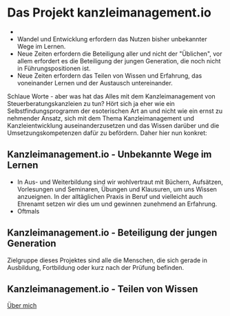 # Das Projekt kanzleimanagement.io

*
* Wandel und Entwicklung erfordern das Nutzen bisher unbekannter Wege im Lernen.
* Neue Zeiten erfordern die Beteiligung aller und nicht der "Üblichen", vor allem erfordert es die Beteiligung der jungen Generation, die noch nicht in Führungspositionen ist.
* Neue Zeiten erfordern das Teilen von Wissen und Erfahrung, das voneinander Lernen und der Austausch untereinander.

Schlaue Worte - aber was hat das Alles mit dem Kanzleimanagement von Steuerberatungskanzleien zu tun? Hört sich ja eher wie ein Selbstfindungsprogramm der esoterischen Art an und nicht wie ein ernst zu nehmender Ansatz, sich mit dem Thema Kanzleimanagement und Kanzleientwicklung auseinanderzusetzen und das Wissen darüber und die Umsetzungskompetenzen dafür zu befördern. Daher hier nun konkret:


## Kanzleimanagement.io - Unbekannte Wege im Lernen
* In Aus- und Weiterbildung sind wir wohlvertraut mit Büchern, Aufsätzen, Vorlesungen und Seminaren, Übungen und Klausuren, um uns Wissen anzueignen. In der alltäglichen Praxis in Beruf und vielleicht auch Ehrenamt setzen wir dies um und gewinnen zunehmend an Erfahrung. 
* Oftmals 
## Kanzleimanagement.io - Beteiligung der jungen Generation
Zielgruppe dieses Projektes sind alle die Menschen, die sich gerade in Ausbildung, Fortbildung oder kurz nach der Prüfung befinden. 

## Kanzleimanagement.io - Teilen von Wissen


[Über mich](README)


